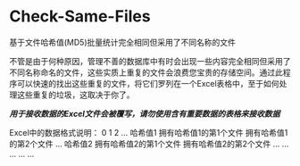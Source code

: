 # Check-Same-Files
基于文件哈希值(MD5)批量统计完全相同但采用了不同名称的文件

不管是由于何种原因，管理不善的数据库中有时会出现一些内容完全相同但采用了不同名称命名的文件，这些实质上重复的文件会浪费您宝贵的存储空间。通过此程序可以快速的找出这些重复的文件，将它们罗列在一个Excel表格中，至于如何处理这些重复的垃圾，这取决于你了。

*****用于接收数据的Excel文件会被覆写，请勿使用含有重要数据的表格来接收数据*****

Excel中的数据格式说明：
0                     1                         2                       ...
哈希值1               拥有哈希值1的第1个文件     拥有哈希值1的第2个文件     ...
哈希值2               拥有哈希值2的第1个文件     拥有哈希值2的第2个文件     ...
...                   ...                      ...                      ...

